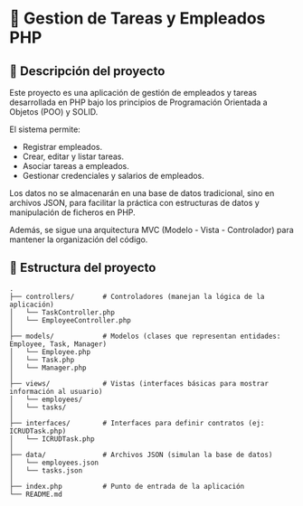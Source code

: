 # 📘 Gestion de Tareas y Empleados PHP

## 📌 Descripción del proyecto

Este proyecto es una aplicación de gestión de empleados y tareas
desarrollada en PHP bajo los principios de Programación Orientada a
Objetos (POO) y SOLID.

El sistema permite:

-   Registrar empleados.
-   Crear, editar y listar tareas.
-   Asociar tareas a empleados.
-   Gestionar credenciales y salarios de empleados.

Los datos no se almacenarán en una base de datos tradicional, sino en
archivos JSON, para facilitar la práctica con estructuras de datos y
manipulación de ficheros en PHP.

Además, se sigue una arquitectura MVC (Modelo - Vista - Controlador)
para mantener la organización del código.

## 📂 Estructura del proyecto

    .
    ├── controllers/       # Controladores (manejan la lógica de la aplicación)
    │   └── TaskController.php
    │   └── EmployeeController.php
    │
    ├── models/            # Modelos (clases que representan entidades: Employee, Task, Manager)
    │   └── Employee.php
    │   └── Task.php
    │   └── Manager.php
    │
    ├── views/             # Vistas (interfaces básicas para mostrar información al usuario)
    │   └── employees/
    │   └── tasks/
    │
    ├── interfaces/        # Interfaces para definir contratos (ej: ICRUDTask.php)
    │   └── ICRUDTask.php
    │
    ├── data/              # Archivos JSON (simulan la base de datos)
    │   └── employees.json
    │   └── tasks.json
    │
    ├── index.php          # Punto de entrada de la aplicación
    └── README.md
